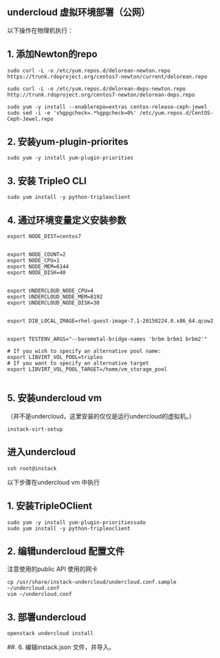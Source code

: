 undercloud 虚拟环境部署（公网）
---
以下操作在物理机执行：

## 1. 添加Newton的repo
```
sudo curl -L -o /etc/yum.repos.d/delorean-newton.repo https://trunk.rdoproject.org/centos7-newton/current/delorean.repo

sudo curl -L -o /etc/yum.repos.d/delorean-deps-newton.repo http://trunk.rdoproject.org/centos7-newton/delorean-deps.repo

sudo yum -y install --enablerepo=extras centos-release-ceph-jewel
sudo sed -i -e 's%gpgcheck=.*%gpgcheck=0%' /etc/yum.repos.d/CentOS-Ceph-Jewel.repo
```

## 2. 安装yum-plugin-priorites
```
sudo yum -y install yum-plugin-priorities

```


## 3. 安装 TripleO CLI
```
sudo yum install -y python-tripleoclient

```

## 4. 通过环境变量定义安装参数
```
export NODE_DIST=centos7


export NODE_COUNT=2
export NODE_CPU=1
export NODE_MEM=6144
export NODE_DISK=40


export UNDERCLOUD_NODE_CPU=4
export UNDERCLOUD_NODE_MEM=8192
export UNDERCLOUD_NODE_DISK=30


export DIB_LOCAL_IMAGE=rhel-guest-image-7.1-20150224.0.x86_64.qcow2


export TESTENV_ARGS="--baremetal-bridge-names 'brbm brbm1 brbm2'"

# If you wish to specify an alternative pool name:
export LIBVIRT_VOL_POOL=tripleo
# If you want to specify an alternative target
export LIBVIRT_VOL_POOL_TARGET=/home/vm_storage_pool


```


## 5. 安装undercloud vm 
（并不是undercloud，这里安装的仅仅是运行undercloud的虚拟机。）
```
instack-virt-setup
```

进入undercloud
---
```
ssh root@instack
```

以下步骤在undercloud vm 中执行
## 1. 安装TripleOClient
```
sudo yum -y install yum-plugin-prioritiessudo
sudo yum install -y python-tripleoclient
```
## 2. 编辑undercloud 配置文件
注意使用的public API 使用的网卡
```
cp /usr/share/instack-undercloud/undercloud.conf.sample ~/undercloud.conf
vim ~/undercloud.conf
```
## 3. 部署undercloud
```
openstack undercloud install
```
##. 
6. 编辑instack.json 文件，并导入。




